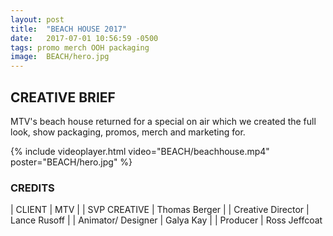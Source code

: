```yaml
---
layout: post
title:  "BEACH HOUSE 2017"
date:   2017-07-01 10:56:59 -0500
tags: promo merch OOH packaging
image:	BEACH/hero.jpg	
---
```


## CREATIVE BRIEF

MTV's beach house returned for a special on air which we created the full look, show packaging, promos, merch and marketing for.    

{% include videoplayer.html video="BEACH/beachhouse.mp4" poster="BEACH/hero.jpg" %}

### CREDITS

| CLIENT | MTV |
| SVP CREATIVE | Thomas Berger |
| Creative Director | Lance Rusoff |
| Animator/ Designer | Galya Kay |
| Producer | Ross Jeffcoat
